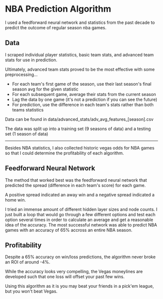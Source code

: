 # NBA Prediction Algorithm

I used a feedforward neural network and statistics from the past decade to predict the outcome of regular season nba games.

## Data

I scraped individual player statistics, basic team stats, and advanced team stats for use in prediction.

Ultimately, advanced team stats proved to be the most effective with some preprocessing...
- For each team's first game of the season, use their last season's final season avg for the given statistic
- For each subsequent game, average their stats from the current season
- Lag the data by one game (it's not a prediction if you can see the future)
- For prediction, use the difference in each team's stats rather than both teams statistics

Data can be found in data/advanced_stats/adv_avg_features_[season].csv

The data was split up into a training set (9 seasons of data) and a testing set (1 season of data)

-----------

Besides NBA statistics, I also collected historic vegas odds for NBA games so that I could determine the profitability of each algorithm.

## Feedforward Neural Network

The method that worked best was the feedforward neural network that predicted the spread (difference in each team's score) for each game.

A positive spread indicated an away win and a negative spread indicated a home win.

I tried an immense amount of different hidden layer sizes and node counts. 
I just built a loop that would go through a few different options and test each option several times in order to calculate an average and get a reasonable idea of the accuracy.
The most successful network was able to predict NBA games with an accuracy of 65% accross an entire NBA season.

## Profitability

Despite a 65% accuracy on win/loss predictions, the algorithm never broke an ROI of around -4%.

While the accuracy looks very compelling, the Vegas moneylines are developed such that one loss will offset your past few wins.

Using this algorithm as it is you may beat your friends in a pick'em league, but you won't beat Vegas.

